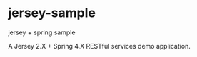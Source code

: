 jersey-sample
=============

jersey + spring sample

A Jersey 2.X + Spring 4.X RESTful services demo application.

